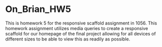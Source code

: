 # On_Brian_HW5

This is homework 5 for the responsive scaffold assignment in 1056. This homework assignment utilizes media queries to create a responsive scaffold for our homepage of the final project allowing for all devices of different sizes to be able to view this as readily as possible. 
